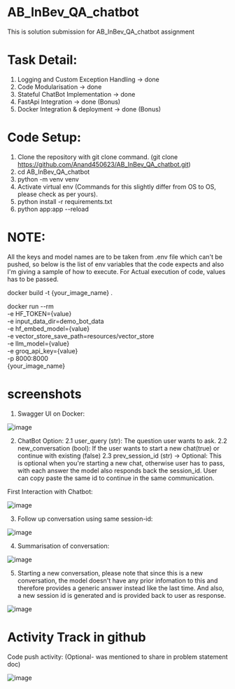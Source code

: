 # AB_InBev_QA_chatbot
This is solution submission for AB_InBev_QA_chatbot assignment

# Task Detail:
1. Logging and Custom Exception Handling -> done
2. Code Modularisation -> done
3. Stateful ChatBot Implementation -> done
4. FastApi Integration -> done (Bonus)
5. Docker Integration & deployment -> done (Bonus)

# Code Setup:

1. Clone the repository with git clone command. (git clone https://github.com/Anand450623/AB_InBev_QA_chatbot.git)
2. cd AB_InBev_QA_chatbot
3. python -m venv venv
4. Activate virtual env (Commands for this slightly differ from OS to OS, please check as per yours).
5. python install -r requirements.txt
6. python app:app --reload

# NOTE:
All the keys and model names are to be taken from .env file which can't be pushed, so below is the list of env variables that the code expects and also I'm giving a sample of how to execute. For Actual execution of code, values has to be passed.

docker build -t {your_image_name} .

docker run --rm \
-e HF_TOKEN={value} \
-e input_data_dir=demo_bot_data \
-e hf_embed_model={value} \
-e vector_store_save_path=resources/vector_store \
-e llm_model={value} \
-e groq_api_key={value} \
-p 8000:8000 \
{your_image_name}

# screenshots

1. Swagger UI on Docker:

![image](https://github.com/user-attachments/assets/dd75ff9d-2cb0-4002-99ca-985b37b570eb)

2. ChatBot Option:
  2.1 user_query (str): The question user wants to ask.
  2.2 new_conversation (bool): If the user wants to start a new chat(true) or continue with existing (false)
  2.3 prev_session_id (str) -> Optional: This is optional when you're starting a new chat, otherwise user has to pass, with each answer the model also responds back the session_id. User can copy paste the same id to continue in the same communication.

First Interaction with Chatbot:

![image](https://github.com/user-attachments/assets/b0c97805-6c47-41a3-b18d-3960781b4a1e)

3. Follow up conversation using same session-id:

![image](https://github.com/user-attachments/assets/681ed179-0d8f-4573-ac14-fdc7ec684a18)

4. Summarisation of conversation:

![image](https://github.com/user-attachments/assets/c0593925-09eb-4726-ac61-00f176d52363)

5. Starting a new conversation, please note that since this is a new conversation, the model doesn't have any prior infomation to this and therefore provides a generic answer instead like the last time. And also, a new session id is generated and is provided back to user as response.

![image](https://github.com/user-attachments/assets/2134996d-bf47-4c18-86cb-f5c9857cedef)

# Activity Track in github
Code push activity: (Optional- was mentioned to share in problem statement doc)

![image](https://github.com/user-attachments/assets/354db068-2ff3-4698-ab2b-685c85f9f3ea)





